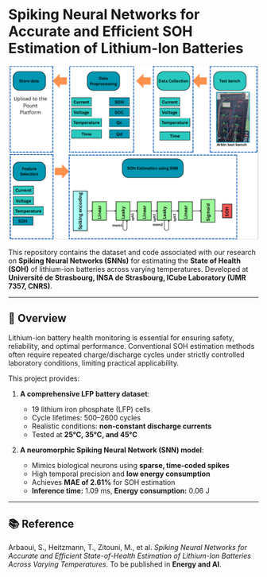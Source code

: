# Spiking Neural Networks for Accurate and Efficient SOH Estimation of Lithium-Ion Batteries

![Graphical Abstract](Images/abs.PNG)

This repository contains the dataset and code associated with our research on **Spiking Neural Networks (SNNs)** for estimating the **State of Health (SOH)** of lithium-ion batteries across varying temperatures. Developed at **Université de Strasbourg, INSA de Strasbourg, ICube Laboratory (UMR 7357, CNRS)**.

---

## 📖 Overview

Lithium-ion battery health monitoring is essential for ensuring safety, reliability, and optimal performance. Conventional SOH estimation methods often require repeated charge/discharge cycles under strictly controlled laboratory conditions, limiting practical applicability.  

This project provides:

1. **A comprehensive LFP battery dataset**:  
   - 19 lithium iron phosphate (LFP) cells  
   - Cycle lifetimes: 500–2600 cycles  
   - Realistic conditions: **non-constant discharge currents**  
   - Tested at **25°C, 35°C, and 45°C**  

2. **A neuromorphic Spiking Neural Network (SNN) model**:  
   - Mimics biological neurons using **sparse, time-coded spikes**  
   - High temporal precision and **low energy consumption**  
   - Achieves **MAE of 2.61%** for SOH estimation  
   - **Inference time:** 1.09 ms, **Energy consumption:** 0.06 J  

---

## 📚 Reference

Arbaoui, S., Heitzmann, T., Zitouni, M., et al. *Spiking Neural Networks for Accurate and Efficient State-of-Health Estimation of Lithium-Ion Batteries Across Varying Temperatures*. To be published in **Energy and AI**.
